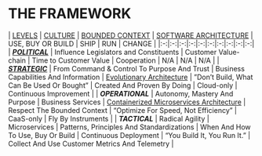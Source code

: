# THE FRAMEWORK

| [LEVELS](levels.md)  | [CULTURE](culture.md)  | [BOUNDED CONTEXT](bounded-context.md)  | [SOFTWARE ARCHITECTURE](software-architecture.md)  | USE, BUY OR BUILD  | SHIP  | RUN  | CHANGE  |
|:-:|:-:|:-:|:-:|:-:|:-:|:-:|:-:|:-:|:-:|
| ***[POLITICAL](levels.md#Political-Level)***  | Influence Legislators and Constituents  | Customer Value-chain  | Time to Customer Value  | Cooperation  | N/A  | N/A | N/A |
| ***[STRATEGIC](levels.md#Strategic-Level)***  | From Command & Control To Purpose And Trust  | Business Capabilities And Information  | [Evolutionary Architecture](evolutionary-architecture.md)  | ”Don’t Build, What Can Be Used Or Bought”  | Created And Proven By Doing  | Cloud-only  | Continuous Improvement  |
| ***OPERATIONAL***  | Autonomy, Mastery And Purpose  | Business Services  | [Containerized Microservices Architecture](containerized-microservices-architecture.md)  | Respect The Bounded Context  | “Optimize For Speed, Not Efficiency”  | CaaS-only  | Fly By Instruments  |
| ***TACTICAL***  | Radical Agility  | Microservices  | Patterns, Principles And Standardizations  | When And How To Use, Buy Or Build  | Continuous Deployment  | “You Build It, You Run It.”  | Collect And Use Customer Metrics And Telemetry  |
